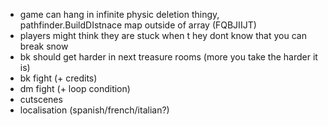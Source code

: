 * game can hang in infinite physic deletion thingy, pathfinder.BuildDIstnace map outside of array (FQBJIIJT)
* players might think they are stuck when t hey dont know that you can break snow
* bk should get harder in next treasure rooms (more you take the harder it is)
* bk fight (+ credits)
* dm fight (+ loop condition)
* cutscenes
* localisation (spanish/french/italian?)